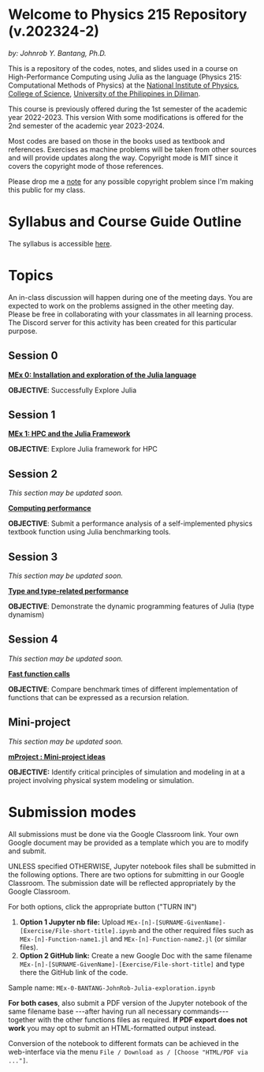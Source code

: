 # Welcome to Physics 215 Repository (v.202324-2)
*by: Johnrob Y. Bantang, Ph.D.*


This is a repository of the codes, notes, and slides used in a course on High-Performance Computing using Julia as the language (Physics 215: Computational Methods of Physics) at the [National Institute of Physics](http://nip.upd.edu.ph), [College of Science](http://science.upd.edu.ph), [University of the Philippines in Diliman](http://upd.edu.ph).

This course is previously offered during the 1st semester of the academic year 2022-2023.
This version With some modifications is offered for the 2nd semester of the academic year 2023-2024.

Most codes are based on those in the books used as textbook and references. 
Exercises as machine problems will be taken from other sources and will provide updates along the way.
Copyright mode is MIT since it covers the copyright mode of those references.

Please drop me a [note](mailto:jybantang@up.edu.ph) for any possible copyright problem since I'm making this public for my class.

# Syllabus and Course Guide Outline
The syllabus is accessible [here](SYLLABUS.md).

# Topics
An in-class discussion will happen during one of the meeting days.
You are expected to work on the problems assigned in the other meeting day.
Please be free in collaborating with your classmates in all learning process.
The Discord server for this activity has been created for this particular purpose.

## Session 0
[**MEx 0: Installation and exploration of the Julia language**](00-Intro/README.md)

**OBJECTIVE**: Successfully Explore Julia

## Session 1

[**MEx 1: HPC and the Julia Framework**](01-HPC/README.md)

**OBJECTIVE**: Explore Julia framework for HPC

## Session 2
_This section may be updated soon._

[**Computing performance**](02-Performance/README.md)

**OBJECTIVE**: Submit a performance analysis of a self-implemented physics textbook function using Julia benchmarking tools.

## Session 3
_This section may be updated soon._

[**Type and type-related performance**](03-Types/README.md)

**OBJECTIVE**: Demonstrate the dynamic programming features of Julia (type dynamism)

## Session 4
_This section may be updated soon._

[**Fast function calls**](04-Fast-Calls/README.md)

**OBJECTIVE**: Compare benchmark times of different implementation of functions that can be expressed as a recursion relation.

## Mini-project
_This section may be updated soon._

[**mProject : Mini-project ideas**](09-mProject/README.md)

**OBJECTIVE:** Identify critical principles of simulation and modeling in at a project involving physical system modeling or simulation.

# Submission modes

All submissions must be done via the Google Classroom link. Your own Google document may be provided as a template which you are to modify and submit.

UNLESS specified OTHERWISE, Jupyter notebook files shall be submitted in the following options. There are two options for submitting in our Google Classroom. The submission date will be reflected appropriately by the Google Classroom.

For both options, click the appropriate button ("TURN IN")
1. **Option 1 Jupyter nb file:** Upload `MEx-[n]-[SURNAME-GivenName]-[Exercise/File-short-title].ipynb` and the other required files such as `MEx-[n]-Function-name1.jl` and `MEx-[n]-Function-name2.jl` (or similar files).
2. **Option 2 GitHub link:** Create a new Google Doc with the same filename `MEx-[n]-[SURNAME-GivenName]-[Exercise/File-short-title]` and type there the GitHub link of the code.

Sample name: `MEx-0-BANTANG-JohnRob-Julia-exploration.ipynb`

**For both cases**, also submit a PDF version of the Jupyter notebook of the same filename base ---after having run all necessary commands--- together with the other functions files as required. **If PDF export does not work** you may opt to submit an HTML-formatted output instead.

Conversion of the notebook to different formats can be achieved in the web-interface via the menu `File / Download as / [Choose "HTML/PDF via ..."]`.
